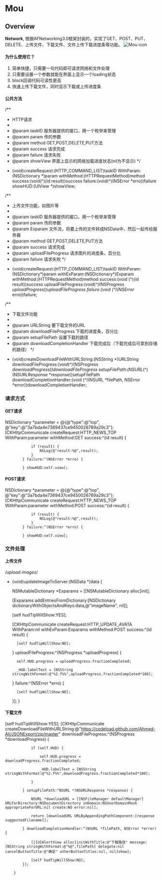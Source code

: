 # Mou



## Overview

**Network**, 根据AFNetworking3.0框架封装的，实现了GET、POST、PUT、DELETE、上传文件、下载文件、文件上传下载进度条等功能。
![Mou icon](http://ww1.sinaimg.cn/mw690/63f96e20gw1f53wqayn2gg208u0g9nij.gif)

#### 为什么使用它？
1. 简单快捷，只需要一句代码即可请求网络和文件处理
2. 只需要设置一个参数就能在界面上显示一个loading状态
3. block回调代码可读性更高
4. 快速上传下载文件，同时显示下载或上传进度条

#### 公共方法
/**
 *  HTTP请求
 *
 *  @param taskID   服务器提供的接口，用一个枚举来管理
 *  @param param    传的参数
 *  @param method   GET,POST,DELETE,PUT方法
 *  @param success  请求完成
 *  @param failure  请求失败
 *  @param showView 界面上显示的网络加载进度状态(nil为不显示)
 */
 
+ (void)createRequest:(HTTP_COMMAND_LIST)taskID
            WithParam:(NSDictionary *)param
           withMethod:(HTTPRequestMethod)method
              success:(void(^)(id result))success
              failure:(void(^)(NSError *erro))failure
              showHUD:(UIView *)showView;


/**
 *  上传文件功能，如图片等
 *
 *  @param taskID             服务器提供的接口，用一个枚举来管理
 *  @param param              传的参数
 *  @param Exparam            文件流，将要上传的文件转成NSData中，然后一起传给服务器
 *  @param method             GET,POST,DELETE,PUT方法
 *  @param success            请求完成
 *  @param uploadFileProgress 请求图片的进度条，百分比
 *  @param failure            请求失败
 */ 
+ (void)createRequest:(HTTP_COMMAND_LIST)taskID
            WithParam:(NSDictionary*)param
          withExParam:(NSDictionary*)Exparam
           withMethod:(HTTPRequestMethod)method
              success:(void (^)(id result))success
              uploadFileProgress:(void(^)(NSProgress *uploadProgress))uploadFileProgress
              failure:(void (^)(NSError* erro))failure;

/**
 *  下载文件功能
 *
 *  @param URLString                 要下载文件的URL
 *  @param downloadFileProgress      下载的进度条，百分比
 *  @param setupFilePath             设置下载的路径
 *  @param downloadCompletionHandler 下载完成后（下载完成后可拿到存储的路径）
 */
+ (void)createDownloadFileWithURLString:(NSString *)URLString
             downloadFileProgress:(void(^)(NSProgress *downloadProgress))downloadFileProgress
                    setupFilePath:(NSURL*(^)(NSURLResponse *response))setupFilePath
        downloadCompletionHandler:(void (^)(NSURL *filePath, NSError *error))downloadCompletionHandler;

### 请求方式
#### GET请求
NSDictionary *parameter = @{@"type":@"top",
                                        @"key":@"3a7bda4e7369437ce9450026789a29c3"};
            [CKHttpCommunicate createRequest:HTTP_NEWS_TOP WithParam:parameter withMethod:GET success:^(id result) {
                
                if (result) {
                    NSLog(@"result:%@",result);
                }
            } failure:^(NSError *erro) {
                
            } showHUD:self.view];

#### POST请求
NSDictionary *parameter = @{@"type":@"top",
                                        @"key":@"3a7bda4e7369437ce9450026789a29c3"};
            [CKHttpCommunicate createRequest:HTTP_NEWS_TOP WithParam:parameter withMethod:POST success:^(id result) {
                
                if (result) {
                    NSLog(@"result:%@",result);
                }
            } failure:^(NSError *erro) {
                
            } showHUD:self.view];
### 文件处理
#### 上传文件
/*upload images*/
- (void)updateImageToServer:(NSData *)data
{
    
    NSMutableDictionary *Exparams = [[NSMutableDictionary alloc]init];
    
    [Exparams addEntriesFromDictionary:[NSDictionary dictionaryWithObjectsAndKeys:data,@"imageName", nil]];
    
    
    [self hudTipWillShow:YES];
    
    [CKHttpCommunicate createRequest:HTTP_UPDATE_AVATA WithParam:nil withExParam:Exparams withMethod:POST success:^(id result) {
        
        [self hudTipWillShow:NO];
        
    } uploadFileProgress:^(NSProgress *uploadProgress) {
        
        self.HUD.progress = uploadProgress.fractionCompleted;
        
        _HUD.labelText = [NSString stringWithFormat:@"%2.f%%",uploadProgress.fractionCompleted*100];
        
    } failure:^(NSError *erro) {
        
        [self hudTipWillShow:NO];
        
    }];
}
#### 下载文件
[self hudTipWillShow:YES];
            [CKHttpCommunicate createDownloadFileWithURLString:@"https://codeload.github.com/Ahmed-Ali/JSONExport/zip/master" downloadFileProgress:^(NSProgress *downloadProgress) {
                
                if (self.HUD) {
                    
                    self.HUD.progress = downloadProgress.fractionCompleted;
                    
                    _HUD.labelText = [NSString stringWithFormat:@"%2.f%%",downloadProgress.fractionCompleted*100];
                    
                }
                
            } setupFilePath:^NSURL *(NSURLResponse *response) {
                
                NSURL *downloadURL = [[NSFileManager defaultManager] URLForDirectory:NSDocumentDirectory inDomain:NSUserDomainMask appropriateForURL:nil create:NO error:nil];
                
                return [downloadURL URLByAppendingPathComponent:[response suggestedFilename]];
                
            } downloadCompletionHandler:^(NSURL *filePath, NSError *error) {
                
                [[[UIAlertView alloc]initWithTitle:@"下载路径" message: [NSString stringWithFormat:@"%@",filePath] delegate:nil cancelButtonTitle:@"确定" otherButtonTitles:nil, nil]show];
                
                [self hudTipWillShow:NO];
            }];
            
        }



